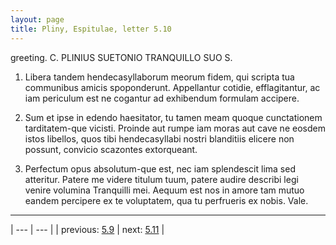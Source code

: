 ```yaml
---
layout: page
title: Pliny, Espitulae, letter 5.10
---
```


greeting. C. PLINIUS SUETONIO TRANQUILLO SUO S.



1. Libera tandem hendecasyllaborum meorum fidem, qui scripta tua communibus amicis spoponderunt. Appellantur cotidie, efflagitantur, ac iam periculum est ne cogantur ad exhibendum formulam accipere.



2. Sum et ipse in edendo haesitator, tu tamen meam quoque cunctationem tarditatem-que vicisti. Proinde aut rumpe iam moras aut cave ne eosdem istos libellos, quos tibi hendecasyllabi nostri blanditiis elicere non possunt, convicio scazontes extorqueant.



3. Perfectum opus absolutum-que est, nec iam splendescit lima sed atteritur. Patere me videre titulum tuum, patere audire describi legi venire volumina Tranquilli mei. Aequum est nos in amore tam mutuo eandem percipere ex te voluptatem, qua tu perfrueris ex nobis. Vale.



---

| --- | --- |
| previous: [5.9](../5.9/) | next: [5.11](../5.11/) |